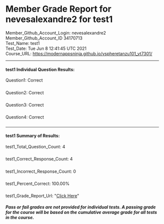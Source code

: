 # Member Grade Report for nevesalexandre2 for test1  
   
Member_Github_Account_Login: nevesalexandre2  
Member_Github_Account_ID 34170713  
Test_Name: test1  
Test_Date: Tue Jun  8 12:41:45 UTC 2021  
Course_URL: https://modernappsninja.github.io/vspheretanzu101_vt7301/  
   
---  
#### test1 Individual Question Results:  
Question1: Correct  
#####  
Question2: Correct  
#####  
Question3: Correct  
#####  
Question4: Correct  
#####  
---  
#### test1 Summary of Results:  
test1_Total_Question_Count: 4  
#####  
test1_Correct_Response_Count: 4  
#####  
test1_Incorrect_Response_Count: 0  
#####  
test1_Percent_Correct: 100.00%  
#####  
test1_Grade_Report_Url: "[Click Here](https://github.com/modernappsninjas/nevesalexandre2/blob/main/static/userdata/courses/vspheretanzu101_vt7301/grade_report.pr1007.test1.md)"
##### Pass or fail grades are not provided for individual tests. A passing grade for the course will be based on the cumulative average grade for all tests in the course.  
